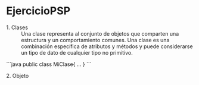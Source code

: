 # EjercicioPSP
<dl>
  <dt>1. Clases</dt>
  <dd>Una clase representa al conjunto de objetos que comparten una estructura y un comportamiento comunes. 
  Una clase es una combinación específica de atributos y métodos y puede considerarse un tipo de dato de cualquier tipo no primitivo. </dd>
</dl>
  ```java
  public class MiClase{
    ...
  }
  ```
<dl>
  <dt>2. Objeto</dt>
  <dd></dd>
</dl>
